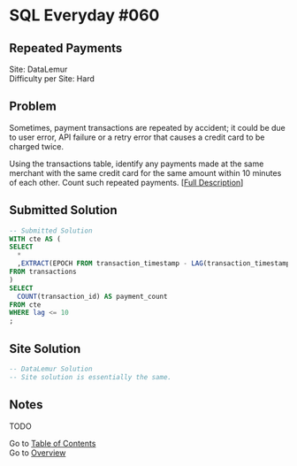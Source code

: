 # SQL Everyday \#060

## Repeated Payments

Site: DataLemur\
Difficulty per Site: Hard

## Problem

Sometimes, payment transactions are repeated by accident; it could be due to user error, API failure or a retry error that causes a credit card to be charged twice.

Using the transactions table, identify any payments made at the same merchant with the same credit card for the same amount within 10 minutes of each other. Count such repeated payments. [[Full Description](https://datalemur.com/questions/repeated-payments)]

## Submitted Solution

```sql
-- Submitted Solution
WITH cte AS (
SELECT 
  *
  ,EXTRACT(EPOCH FROM transaction_timestamp - LAG(transaction_timestamp, 1) OVER (PARTITION BY merchant_id, credit_card_id, amount ORDER BY transaction_timestamp ASC))/60 AS lag
FROM transactions
)
SELECT
  COUNT(transaction_id) AS payment_count
FROM cte
WHERE lag <= 10
;
```

## Site Solution

```sql
-- DataLemur Solution 
-- Site solution is essentially the same.
```

## Notes

TODO

Go to [Table of Contents](/README.md#contents)\
Go to [Overview](/README.md)

